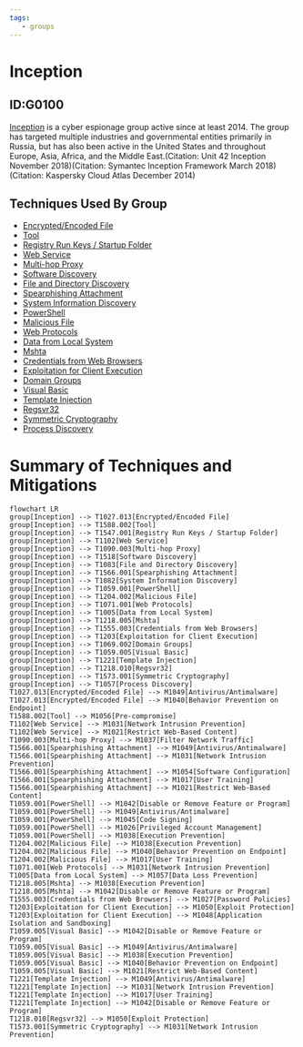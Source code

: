 ```yaml
---
tags:
   - groups
---
```

# Inception
## ID:G0100
[Inception](groups/G0100) is a cyber espionage group active since at least 2014. The group has targeted multiple industries and governmental entities primarily in Russia, but has also been active in the United States and throughout Europe, Asia, Africa, and the Middle East.(Citation: Unit 42 Inception November 2018)(Citation: Symantec Inception Framework March 2018)(Citation: Kaspersky Cloud Atlas December 2014)
## Techniques Used By Group
* [Encrypted/Encoded File](techniques/T1027/013)
* [Tool](techniques/T1588/002)
* [Registry Run Keys / Startup Folder](techniques/T1547/001)
* [Web Service](techniques/T1102)
* [Multi-hop Proxy](techniques/T1090/003)
* [Software Discovery](techniques/T1518)
* [File and Directory Discovery](techniques/T1083)
* [Spearphishing Attachment](techniques/T1566/001)
* [System Information Discovery](techniques/T1082)
* [PowerShell](techniques/T1059/001)
* [Malicious File](techniques/T1204/002)
* [Web Protocols](techniques/T1071/001)
* [Data from Local System](techniques/T1005)
* [Mshta](techniques/T1218/005)
* [Credentials from Web Browsers](techniques/T1555/003)
* [Exploitation for Client Execution](techniques/T1203)
* [Domain Groups](techniques/T1069/002)
* [Visual Basic](techniques/T1059/005)
* [Template Injection](techniques/T1221)
* [Regsvr32](techniques/T1218/010)
* [Symmetric Cryptography](techniques/T1573/001)
* [Process Discovery](techniques/T1057)

# Summary of Techniques and Mitigations
```mermaid
flowchart LR
group[Inception] --> T1027.013[Encrypted/Encoded File]
group[Inception] --> T1588.002[Tool]
group[Inception] --> T1547.001[Registry Run Keys / Startup Folder]
group[Inception] --> T1102[Web Service]
group[Inception] --> T1090.003[Multi-hop Proxy]
group[Inception] --> T1518[Software Discovery]
group[Inception] --> T1083[File and Directory Discovery]
group[Inception] --> T1566.001[Spearphishing Attachment]
group[Inception] --> T1082[System Information Discovery]
group[Inception] --> T1059.001[PowerShell]
group[Inception] --> T1204.002[Malicious File]
group[Inception] --> T1071.001[Web Protocols]
group[Inception] --> T1005[Data from Local System]
group[Inception] --> T1218.005[Mshta]
group[Inception] --> T1555.003[Credentials from Web Browsers]
group[Inception] --> T1203[Exploitation for Client Execution]
group[Inception] --> T1069.002[Domain Groups]
group[Inception] --> T1059.005[Visual Basic]
group[Inception] --> T1221[Template Injection]
group[Inception] --> T1218.010[Regsvr32]
group[Inception] --> T1573.001[Symmetric Cryptography]
group[Inception] --> T1057[Process Discovery]
T1027.013[Encrypted/Encoded File] --> M1049[Antivirus/Antimalware]
T1027.013[Encrypted/Encoded File] --> M1040[Behavior Prevention on Endpoint]
T1588.002[Tool] --> M1056[Pre-compromise]
T1102[Web Service] --> M1031[Network Intrusion Prevention]
T1102[Web Service] --> M1021[Restrict Web-Based Content]
T1090.003[Multi-hop Proxy] --> M1037[Filter Network Traffic]
T1566.001[Spearphishing Attachment] --> M1049[Antivirus/Antimalware]
T1566.001[Spearphishing Attachment] --> M1031[Network Intrusion Prevention]
T1566.001[Spearphishing Attachment] --> M1054[Software Configuration]
T1566.001[Spearphishing Attachment] --> M1017[User Training]
T1566.001[Spearphishing Attachment] --> M1021[Restrict Web-Based Content]
T1059.001[PowerShell] --> M1042[Disable or Remove Feature or Program]
T1059.001[PowerShell] --> M1049[Antivirus/Antimalware]
T1059.001[PowerShell] --> M1045[Code Signing]
T1059.001[PowerShell] --> M1026[Privileged Account Management]
T1059.001[PowerShell] --> M1038[Execution Prevention]
T1204.002[Malicious File] --> M1038[Execution Prevention]
T1204.002[Malicious File] --> M1040[Behavior Prevention on Endpoint]
T1204.002[Malicious File] --> M1017[User Training]
T1071.001[Web Protocols] --> M1031[Network Intrusion Prevention]
T1005[Data from Local System] --> M1057[Data Loss Prevention]
T1218.005[Mshta] --> M1038[Execution Prevention]
T1218.005[Mshta] --> M1042[Disable or Remove Feature or Program]
T1555.003[Credentials from Web Browsers] --> M1027[Password Policies]
T1203[Exploitation for Client Execution] --> M1050[Exploit Protection]
T1203[Exploitation for Client Execution] --> M1048[Application Isolation and Sandboxing]
T1059.005[Visual Basic] --> M1042[Disable or Remove Feature or Program]
T1059.005[Visual Basic] --> M1049[Antivirus/Antimalware]
T1059.005[Visual Basic] --> M1038[Execution Prevention]
T1059.005[Visual Basic] --> M1040[Behavior Prevention on Endpoint]
T1059.005[Visual Basic] --> M1021[Restrict Web-Based Content]
T1221[Template Injection] --> M1049[Antivirus/Antimalware]
T1221[Template Injection] --> M1031[Network Intrusion Prevention]
T1221[Template Injection] --> M1017[User Training]
T1221[Template Injection] --> M1042[Disable or Remove Feature or Program]
T1218.010[Regsvr32] --> M1050[Exploit Protection]
T1573.001[Symmetric Cryptography] --> M1031[Network Intrusion Prevention]
```